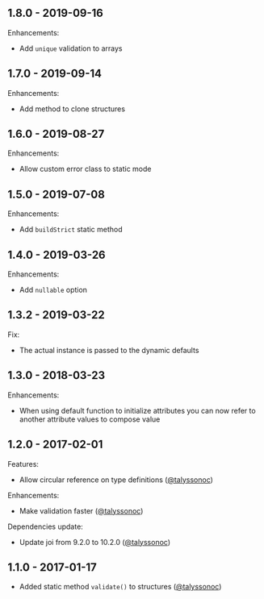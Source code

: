 ## 1.8.0 - 2019-09-16
Enhancements:
* Add `unique` validation to arrays

## 1.7.0 - 2019-09-14
Enhancements:
* Add method to clone structures

## 1.6.0 - 2019-08-27
Enhancements:
* Allow custom error class to static mode

## 1.5.0 - 2019-07-08
Enhancements:
* Add `buildStrict` static method

## 1.4.0 - 2019-03-26
Enhancements:
* Add `nullable` option

## 1.3.2 - 2019-03-22
Fix:
* The actual instance is passed to the dynamic defaults

## 1.3.0 - 2018-03-23
Enhancements:
* When using default function to initialize attributes you can now refer to another attribute values to compose value

## 1.2.0 - 2017-02-01
Features:
* Allow circular reference on type definitions ([@talyssonoc](https://github.com/talyssonoc/structure/pull/30))

Enhancements:
* Make validation faster ([@talyssonoc](https://github.com/talyssonoc/structure/pull/28))

Dependencies update:
* Update joi from 9.2.0 to 10.2.0 ([@talyssonoc](https://github.com/talyssonoc/structure/pull/26))

## 1.1.0 - 2017-01-17
* Added static method `validate()` to structures ([@talyssonoc](https://github.com/talyssonoc/structure/pull/25))
